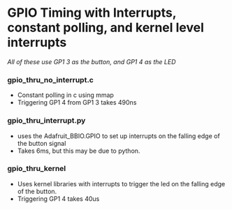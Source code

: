 # GPIO Timing with Interrupts, constant polling, and kernel level interrupts

*All of these use GP1 3 as the button, and GP1 4 as the LED* 

### gpio_thru_no_interrupt.c
* Constant polling in c using mmap
* Triggering GP1 4 from GP1 3 takes 490ns

### gpio_thru_interrupt.py
* uses the Adafruit_BBIO.GPIO to set up interrupts on the falling edge of the button signal
* Takes 6ms, but this may be due to python.

### gpio_thru_kernel
* Uses kernel libraries with interrupts to trigger the led on the falling edge of the button.
* Triggering GP1 4 takes 40us

